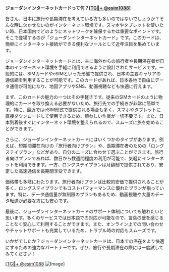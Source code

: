 **ジョーダンインターネットカードって何？[[TG💪+ @esim1088](https://t.me/s/esim1088)]**

皆さん、日本に旅行や長期滞在を考えている方も多いのではないでしょうか？そんな時に欠かせないのがインターネット環境です。スマホやタブレットを使いたい時、日本国内でどのようにネットワークを確保するかは重要なポイントです。そこで登場するのが「ジョーダンインターネットカード」です。このカードは、簡単にインターネット接続ができる便利なツールとして近年注目を集めています。

ジョーダンインターネットカードとは、主に海外からの旅行者や長期滞在者が日本のインターネット環境を手軽に利用できるように設計されたサービスです。一般的には、SIMカードやeSIMといった形態で提供され、日本の主要キャリアの通信網を利用することが可能です。このカードがあれば、日本各地で自由にデータ通信が可能になり、地図アプリやSNS、動画視聴なども快適に行えます。

まず、このカードの魅力の一つはその手軽さです。従来のSIMカードのように物理的にカードを取り換える必要がないため、旅行先での手続きが非常に簡単です。特に、最近ではeSIM形式で提供される場合も多く、スマホやタブレットに直接ダウンロードして使用できるため、煩わしい作業が一切不要です。また、日本到着後すぐにインターネット環境を整えられるので、スムーズに旅を始めることができます。

さらに、ジョーダンインターネットカードにはいくつかのタイプがあります。例えば、短期間滞在向けの「旅行者向けプラン」や、長期滞在者のための「ロングステイプラン」などがあり、自分のニーズに合わせて選ぶことができます。旅行者向けプランであれば、数日から数週間程度の利用が可能で、気軽にインターネットを利用できます。一方、ロングステイプランは月額制で提供されており、安定した高速通信を長期間享受できます。

価格帯も多岐にわたります。旅行者向けプランは比較的安価で提供されることが多く、ロングステイプランでもコストパフォーマンスに優れたプランが揃っています。特に、データ通信量が無制限のプランもあるため、動画視聴や大量のデータ転送が必要な方にも安心です。

最後に、ジョーダンインターネットカードのサポート体制についても触れたいと思います。多くのサービスでは日本語での対応が可能なので、言葉の壁を感じることなく安心して利用することができます。また、オンライン上での問い合わせやチャットサポートも充実しているため、トラブル時の対応もスムーズです。

いかがでしたか？ジョーダンインターネットカードは、日本での滞在をより快適にするための強力なパートナーです。ぜひ、旅行や長期滞在の際には一度試してみてください！

[[TG💪+ @esim1088](https://t.me/s/esim1088) ![Image](https://i.postimg.cc/Y0z9fWf4/image.png)]